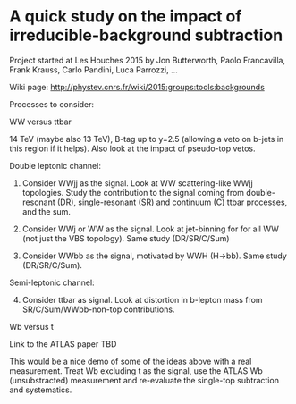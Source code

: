 # A quick study on the impact of irreducible-background subtraction
Project started at Les Houches 2015 by
Jon Butterworth, Paolo Francavilla, Frank Krauss, Carlo Pandini, Luca Parrozzi, …

Wiki page: http://phystev.cnrs.fr/wiki/2015:groups:tools:backgrounds

Processes to consider:


WW versus ttbar

14 TeV (maybe also 13 TeV), B-tag up to y=2.5 (allowing a veto on b-jets in this region if it helps). Also look at the impact of pseudo-top vetos.

Double leptonic channel:

1. Consider WWjj as the signal. Look at WW scattering-like WWjj topologies. Study the contribution to the signal coming from double-resonant (DR), single-resonant (SR) and continuum (C) ttbar processes, and the sum.

2. Consider WWj or WW as the signal. Look at jet-binning for for all WW (not just the VBS topology). Same study (DR/SR/C/Sum)

3. Consider WWbb as the signal, motivated by WWH (H→bb). Same study (DR/SR/C/Sum).

Semi-leptonic channel:

4. Consider ttbar as signal. Look at distortion in b-lepton mass from SR/C/Sum/WWbb-non-top contributions.


Wb versus t

Link to the ATLAS paper TBD

This would be a nice demo of some of the ideas above with a real measurement. Treat Wb excluding t as the signal, use the ATLAS Wb (unsubstracted) measurement and re-evaluate the single-top subtraction and systematics.

